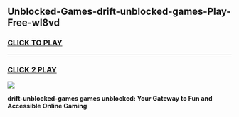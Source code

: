 
## Unblocked-Games-drift-unblocked-games-Play-Free-wl8vd
<h3>
<a href="https://premium76.site?title=drift-unblocked-games&ref=20A">CLICK TO PLAY</a></h3>
<hr>

<h3>
<a href="https://premium76.site?title=drift-unblocked-games&ref=20A">CLICK 2 PLAY</a>
  
</h3>

<a href="https://premium76.site?title=drift-unblocked-games&ref=20A"><img src="https://clearcache.store/games.png"></a>


**drift-unblocked-games games unblocked: Your Gateway to Fun and Accessible Online Gaming**
